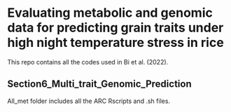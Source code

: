 # Evaluating metabolic and genomic data for predicting grain traits under high night temperature stress in rice 

This repo contains all the codes used in Bi et al. (2022).


## Section6_Multi_trait_Genomic_Prediction
All_met folder includes all the ARC Rscripts and .sh files.
